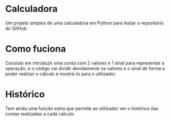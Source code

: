 # Calculadora
Um projeto simples de uma calculadora em Python para testar o repositório do GitHub.
# Como fuciona
Consiste em introduzir uma conta com 2 valores e 1 sinal para representar a operação, e o código vai dividir devidamente os valores e o sinal de forma a poder realizar o cálculo e mostrá-lo para o utilizador.
# Histórico
Tem ainda uma função extra que permite ao utilizador ver o histórico das contas realizadas a cada cálculo.
